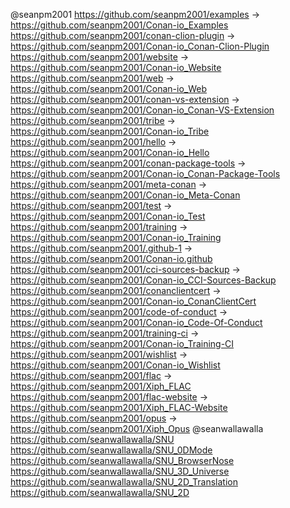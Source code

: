 @seanpm2001
https://github.com/seanpm2001/examples -> https://github.com/seanpm2001/Conan-io_Examples
https://github.com/seanpm2001/conan-clion-plugin -> https://github.com/seanpm2001/Conan-io_Conan-Clion-Plugin
https://github.com/seanpm2001/website -> https://github.com/seanpm2001/Conan-io_Website
https://github.com/seanpm2001/web -> https://github.com/seanpm2001/Conan-io_Web
https://github.com/seanpm2001/conan-vs-extension -> https://github.com/seanpm2001/Conan-io_Conan-VS-Extension
https://github.com/seanpm2001/tribe -> https://github.com/seanpm2001/Conan-io_Tribe
https://github.com/seanpm2001/hello -> https://github.com/seanpm2001/Conan-io_Hello
https://github.com/seanpm2001/conan-package-tools -> https://github.com/seanpm2001/Conan-io_Conan-Package-Tools
https://github.com/seanpm2001/meta-conan -> https://github.com/seanpm2001/Conan-io_Meta-Conan
https://github.com/seanpm2001/test -> https://github.com/seanpm2001/Conan-io_Test
https://github.com/seanpm2001/training -> https://github.com/seanpm2001/Conan-io_Training
https://github.com/seanpm2001/.github-1 -> https://github.com/seanpm2001/Conan-io.github
https://github.com/seanpm2001/cci-sources-backup -> https://github.com/seanpm2001/Conan-io_CCI-Sources-Backup
https://github.com/seanpm2001/conanclientcert -> https://github.com/seanpm2001/Conan-io_ConanClientCert
https://github.com/seanpm2001/code-of-conduct -> https://github.com/seanpm2001/Conan-io_Code-Of-Conduct
https://github.com/seanpm2001/training-ci -> https://github.com/seanpm2001/Conan-io_Training-CI
https://github.com/seanpm2001/wishlist -> https://github.com/seanpm2001/Conan-io_Wishlist
https://github.com/seanpm2001/flac -> https://github.com/seanpm2001/Xiph_FLAC
https://github.com/seanpm2001/flac-website -> https://github.com/seanpm2001/Xiph_FLAC-Website
https://github.com/seanpm2001/opus -> https://github.com/seanpm2001/Xiph_Opus
@seanwallawalla
https://github.com/seanwallawalla/SNU
https://github.com/seanwallawalla/SNU_0DMode
https://github.com/seanwallawalla/SNU_BrowserNose
https://github.com/seanwallawalla/SNU_3D_Universe
https://github.com/seanwallawalla/SNU_2D_Translation
https://github.com/seanwallawalla/SNU_2D

